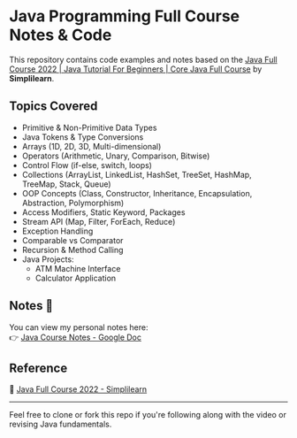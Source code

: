 # Java Programming Full Course Notes & Code

This repository contains code examples and notes based on the [Java Full Course 2022 | Java Tutorial For Beginners | Core Java Full Course](https://www.youtube.com/live/CFD9EFcNZTQ?feature=shared) by **Simplilearn**.

## Topics Covered

- Primitive & Non-Primitive Data Types
- Java Tokens & Type Conversions
- Arrays (1D, 2D, 3D, Multi-dimensional)
- Operators (Arithmetic, Unary, Comparison, Bitwise)
- Control Flow (if-else, switch, loops)
- Collections (ArrayList, LinkedList, HashSet, TreeSet, HashMap, TreeMap, Stack, Queue)
- OOP Concepts (Class, Constructor, Inheritance, Encapsulation, Abstraction, Polymorphism)
- Access Modifiers, Static Keyword, Packages
- Stream API (Map, Filter, ForEach, Reduce)
- Exception Handling
- Comparable vs Comparator
- Recursion & Method Calling
- Java Projects:
  - ATM Machine Interface
  - Calculator Application

## Notes 📄

You can view my personal notes here:  
👉 [Java Course Notes - Google Doc](https://docs.google.com/document/d/1TD0ZgmyXvdEfQ1vagvAHXTDuWvvPF_BUQnVr3vgOEZc/edit?usp=sharing)


## Reference

🎥 [Java Full Course 2022 - Simplilearn](https://www.youtube.com/live/CFD9EFcNZTQ?feature=shared)

---

Feel free to clone or fork this repo if you're following along with the video or revising Java fundamentals.
